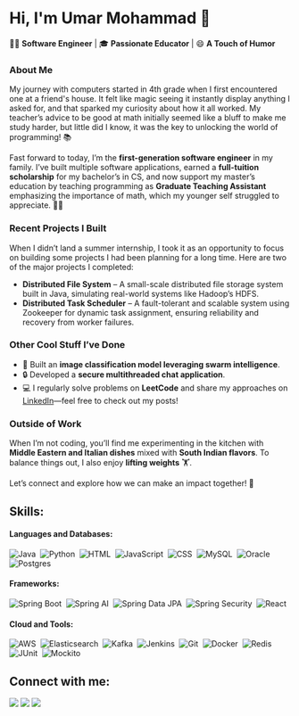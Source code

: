 # Hi, I'm Umar Mohammad 👋

👨‍💻 **Software Engineer** | 🎓 **Passionate Educator** | 😄 **A Touch of Humor**

### About Me

My journey with computers started in 4th grade when I first encountered one at a friend's house. It felt like magic seeing it instantly display anything I asked for, and that sparked my curiosity about how it all worked. My teacher’s advice to be good at math initially seemed like a bluff to make me study harder, but little did I know, it was the key to unlocking the world of programming! 📚

Fast forward to today, I’m the **first-generation software engineer** in my family. I’ve built multiple software applications, earned a **full-tuition scholarship** for my bachelor’s in CS, and now support my master’s education by teaching programming as **Graduate Teaching Assistant** emphasizing the importance of math, which my younger self struggled to appreciate. 👨‍🏫

### Recent Projects I Built

When I didn’t land a summer internship, I took it as an opportunity to focus on building some projects I had been planning for a long time. Here are two of the major projects I completed:

- **Distributed File System** – A small-scale distributed file storage system built in Java, simulating real-world systems like Hadoop’s HDFS.
- **Distributed Task Scheduler** – A fault-tolerant and scalable system using Zookeeper for dynamic task assignment, ensuring reliability and recovery from worker failures.

### Other Cool Stuff I’ve Done
- 🧠 Built an **image classification model leveraging swarm intelligence**.
- 🔒 Developed a **secure multithreaded chat application**.
- 💻 I regularly solve problems on **LeetCode** and share my approaches on [LinkedIn](https://www.linkedin.com/in/umarmhd/)—feel free to check out my posts!

### Outside of Work
When I’m not coding, you’ll find me experimenting in the kitchen with **Middle Eastern and Italian dishes** mixed with **South Indian flavors**. To balance things out, I also enjoy **lifting weights** 🏋️.  

Let’s connect and explore how we can make an impact together! 🌟

## Skills:

#### Languages and Databases:
![Java](https://img.shields.io/badge/Java-ED8B00?style=for-the-badge&logo=java&logoColor=white)&nbsp;
![Python](https://img.shields.io/badge/Python-3776AB?style=for-the-badge&logo=python&logoColor=white)&nbsp;
![HTML](https://img.shields.io/badge/HTML-239120?style=for-the-badge&logo=html5&logoColor=white)&nbsp;
![JavaScript](https://img.shields.io/badge/JavaScript-323330?style=for-the-badge&logo=javascript&logoColor=white)&nbsp;
![CSS](https://img.shields.io/badge/CSS-1572B6?style=for-the-badge&logo=css3&logoColor=white)&nbsp;
![MySQL](https://img.shields.io/badge/MySQL-00000F?style=for-the-badge&logo=mysql&logoColor=white)&nbsp;
![Oracle](https://img.shields.io/badge/Oracle-F80000?style=for-the-badge&logo=oracle&logoColor=white)&nbsp;
![Postgres](https://img.shields.io/badge/Postgres-316192?style=for-the-badge&logo=postgresql&logoColor=white)

#### Frameworks:
![Spring Boot](https://img.shields.io/badge/Spring_Boot-6DB33F?style=for-the-badge&logo=spring-boot&logoColor=white)&nbsp;
![Spring AI](https://img.shields.io/badge/Spring_AI-FF6F00?style=for-the-badge&logo=spring&logoColor=white)&nbsp;
![Spring Data JPA](https://img.shields.io/badge/Spring_Data_JPA-6DB33F?style=for-the-badge&logo=spring&logoColor=white)&nbsp;
![Spring Security](https://img.shields.io/badge/Spring_Security-6DB33F?style=for-the-badge&logo=spring&logoColor=white)&nbsp;
![React](https://img.shields.io/badge/React-20232A?style=for-the-badge&logo=react&logoColor=61DAFB)

#### Cloud and Tools:
![AWS](https://img.shields.io/badge/AWS-232F3E?style=for-the-badge&logo=amazon-aws&logoColor=white)&nbsp;
![Elasticsearch](https://img.shields.io/badge/Elasticsearch-005571?style=for-the-badge&logo=elasticsearch&logoColor=white)&nbsp;
![Kafka](https://img.shields.io/badge/Kafka-231F20?style=for-the-badge&logo=apache-kafka&logoColor=white)&nbsp;
![Jenkins](https://img.shields.io/badge/Jenkins-D24939?style=for-the-badge&logo=jenkins&logoColor=white)&nbsp;
![Git](https://img.shields.io/badge/Git-F05032?style=for-the-badge&logo=git&logoColor=white)&nbsp;
![Docker](https://img.shields.io/badge/Docker-2496ED?style=for-the-badge&logo=docker&logoColor=white)&nbsp;
![Redis](https://img.shields.io/badge/Redis-DC382D?style=for-the-badge&logo=redis&logoColor=white)&nbsp;
![JUnit](https://img.shields.io/badge/JUnit-25A162?style=for-the-badge&logo=junit5&logoColor=white)&nbsp;
![Mockito](https://img.shields.io/badge/Mockito-25A162?style=for-the-badge&logo=mockito&logoColor=white)

## Connect with me:

<p align = "center">

[<img src="https://img.shields.io/badge/linkedin-%2312100E.svg?&style=for-the-badge&logo=linkedin&logoColor=white&color=black" />](https://www.linkedin.com/in/umarmhd/)
[<img src="https://img.shields.io/badge/leetcode-%2312100E.svg?&style=for-the-badge&logo=leetcode&logoColor=white&color=black" />](https://leetcode.com/u/umarmohd/)
[<img src="https://img.shields.io/badge/github-%2312100E.svg?&style=for-the-badge&logo=github&logoColor=white&color=black" />](https://github.com/umar-7w4/)

</p>
